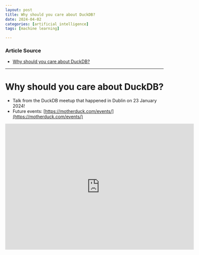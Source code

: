 ```yaml
---
layout: post
title: Why should you care about DuckDB?
date: 2024-04-02
categories: [artificial intelligence]
tags: [machine learning]

---
```


### Article Source


* [Why should you care about DuckDB?](https://www.youtube.com/watch?v=q55UMyQapKA)

---


# Why should you care about DuckDB?

* Talk from the DuckDB meetup that happened in Dublin on 23 January 2024!
* Future events: [https://motherduck.com/events/](https://motherduck.com/events/)

<iframe width="600" height="400" src="https://www.youtube.com/embed/q55UMyQapKA?si=GzakZjTCel73KGze" title="YouTube video player" frameborder="0" allow="accelerometer; autoplay; clipboard-write; encrypted-media; gyroscope; picture-in-picture; web-share" referrerpolicy="strict-origin-when-cross-origin" allowfullscreen></iframe>